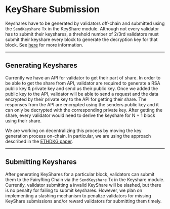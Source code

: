 # KeyShare Submission

Keyshares have to be generated by validators off-chain and submitted using the `SendKeyshare` Tx in the KeyShare module. Although not every validator has to submit their keyshares, a threhold number of 2/3rd validators must submit their keyshare every block to generate the decryption key for that block.
See [here](/x/keyshare/specs/02_concepts.md) for more information.

---

## Generating Keyshares

Currently we have an API for validator to get their part of share. In order to be able to get the share from API, validator are required to generate a RSA public key & private key and send us their public key. Once we added the public key to the API, validator will be able to send a request and the data encrypted by their private key to the API for getting their share. The responses from the API are encrypted using the senders public key and it can only be decrypted with the corresponding private key.
After getting the share, every validator would need to derive the keyshare for N + 1 block using their share.

We are working on decentralizing this process by moving the key generation process on-chain. In particular, we are using the approach described in the [ETHDKG paper](https://eprint.iacr.org/2019/985).

---

## Submitting Keyshares

After generating KeyShares for a particular block, validators can submit them to the FairyRing Chain via the `SendKeyshare` Tx in the Keyshare module. Currently, validator submitting a invalid KeyShare will be slashed, but there is no penalty for failing to submit keyshares. However, we plan on implementing a slashing mechanism to penalize validators for missing KeyShare submissions and/or reward validators for submitting them timely.

